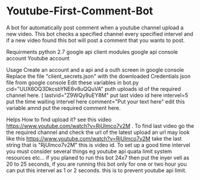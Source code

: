 # Youtube-First-Comment-Bot
A bot for automatically post comment when a youtube channel upload a new video.
This bot checks a specified channel every specified intervel and if a new video found this bot will post a comment that you wants to post.

Requirments
python 2.7
google api client modules
google api console account
Youtube account

Usage
Create an account and a api and a outh screen in google console
Replace the file "client_secrets.json" with the downloaded Credentials json file from google console
Edit these variables in bot.py
  cid="UUX6OQ3DkcsbYNE6v8uQQuVA" puth uploads id of the required channel here. (
  lastvid="Z9WQy9uEY8M"  put last video id here 
  intervel=5 put the time waiting intervel here
  comment="Put your text here"  edit this variable amnd put the required comment here.


Helps
How to find upload it? see this video https://www.youtube.com/watch?v=RjUlmco7v2M .
To find last video go the the required channel and check the url of the latest upload an url may look like this https://www.youtube.com/watch?v=RjUlmco7v2M take the last string that is "RjUlmco7v2M" this is video id.
To set up a good time intervel you must consider several things eg youtube api quata limit system resources etc... if you planed to run this bot 24x7 then put the inyer vell as 20 to 25 seconds, if you are running this bot only for one or two hour you can put this intervel as 1 or 2 seconds. this is to prevent youtube api limit.
